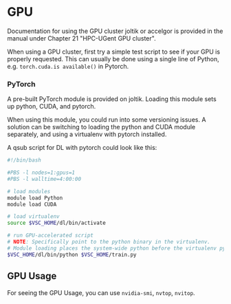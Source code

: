 # GPU

Documentation for using the GPU cluster joltik or accelgor is provided in the manual under Chapter 21 "HPC-UGent GPU cluster".

When using a GPU cluster, first try a simple test script to see if your GPU is properly requested. This can usually be done using a single line of Python, e.g. `torch.cuda.is available()` in Pytorch.

### PyTorch

A pre-built PyTorch module is provided on joltik. Loading this module sets up python, CUDA, and pytorch.

When using this module, you could run into some versioning issues. A solution can be switching to loading the python and CUDA module separately, and using a virtualenv with pytorch installed.

A qsub script for DL with pytorch could look like this:

```bash
#!/bin/bash

#PBS -l nodes=1:gpus=1
#PBS -l walltime=4:00:00

# load modules
module load Python
module load CUDA

# load virtualenv
source $VSC_HOME/dl/bin/activate

# run GPU-accelerated script
# NOTE: Specifically point to the python binary in the virtualenv.
# Module loading places the system-wide python before the virtualenv python.
$VSC_HOME/dl/bin/python $VSC_HOME/train.py
```

## GPU Usage

For seeing the GPU Usage, you can use `nvidia-smi`, `nvtop`, `nvitop`.